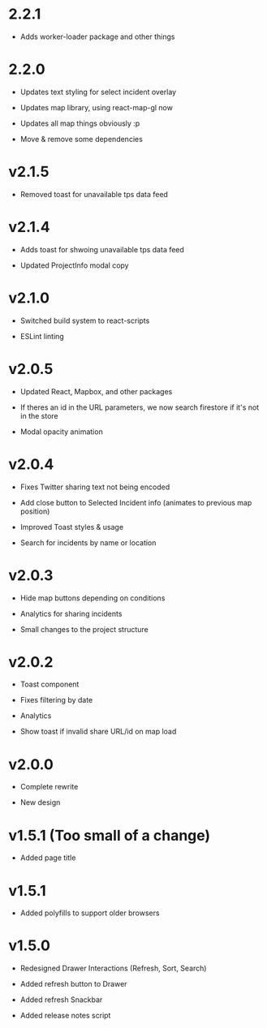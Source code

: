 # 2.2.1

- Adds worker-loader package and other things

# 2.2.0

- Updates text styling for select incident overlay

- Updates map library, using react-map-gl now

- Updates all map things obviously :p

- Move & remove some dependencies

# v2.1.5

- Removed toast for unavailable tps data feed

# v2.1.4

- Adds toast for shwoing unavailable tps data feed

- Updated ProjectInfo modal copy

# v2.1.0

- Switched build system to react-scripts

- ESLint linting

# v2.0.5

- Updated React, Mapbox, and other packages

- If theres an id in the URL parameters, we now search firestore if it's not in the store

- Modal opacity animation

# v2.0.4

- Fixes Twitter sharing text not being encoded

- Add close button to Selected Incident info (animates to previous map position)

- Improved Toast styles & usage

- Search for incidents by name or location

# v2.0.3

- Hide map buttons depending on conditions

- Analytics for sharing incidents

- Small changes to the project structure

# v2.0.2

- Toast component

- Fixes filtering by date

- Analytics

- Show toast if invalid share URL/id on map load

# v2.0.0

- Complete rewrite

- New design

# v1.5.1 (Too small of a change)

- Added page title

# v1.5.1

- Added polyfills to support older browsers

# v1.5.0

- Redesigned Drawer Interactions (Refresh, Sort, Search)

- Added refresh button to Drawer

- Added refresh Snackbar

- Added release notes script
